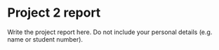 # Project 2 report

Write the project report here. Do not include your personal
details (e.g. name or student number).
